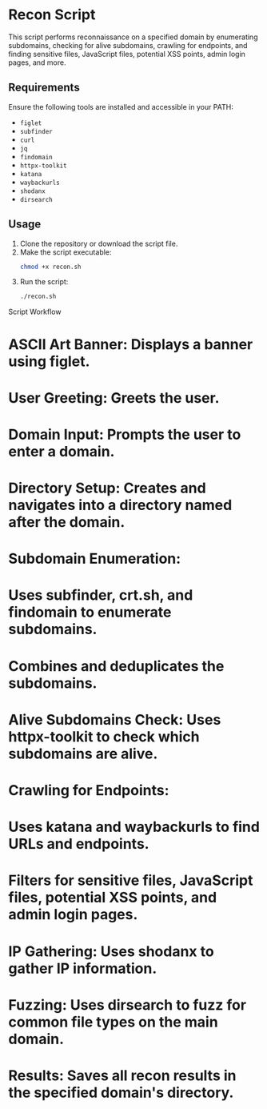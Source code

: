 # Recon Script

This script performs reconnaissance on a specified domain by enumerating subdomains, checking for alive subdomains, crawling for endpoints, and finding sensitive files, JavaScript files, potential XSS points, admin login pages, and more. 

## Requirements

Ensure the following tools are installed and accessible in your PATH:
- `figlet`
- `subfinder`
- `curl`
- `jq`
- `findomain`
- `httpx-toolkit`
- `katana`
- `waybackurls`
- `shodanx`
- `dirsearch`

## Usage

1. Clone the repository or download the script file.
2. Make the script executable:
   ```bash
   chmod +x recon.sh
3. Run the script:
   ```bash
   ./recon.sh

Script Workflow

# ASCII Art Banner: Displays a banner using figlet.
# User Greeting: Greets the user.
# Domain Input: Prompts the user to enter a domain.
# Directory Setup: Creates and navigates into a directory named after the domain.
# Subdomain Enumeration:
# Uses subfinder, crt.sh, and findomain to enumerate subdomains.
# Combines and deduplicates the subdomains.
# Alive Subdomains Check: Uses httpx-toolkit to check which subdomains are alive.
# Crawling for Endpoints:
# Uses katana and waybackurls to find URLs and endpoints.
# Filters for sensitive files, JavaScript files, potential XSS points, and admin login pages.
# IP Gathering: Uses shodanx to gather IP information.
# Fuzzing: Uses dirsearch to fuzz for common file types on the main domain.
# Results: Saves all recon results in the specified domain's directory.
